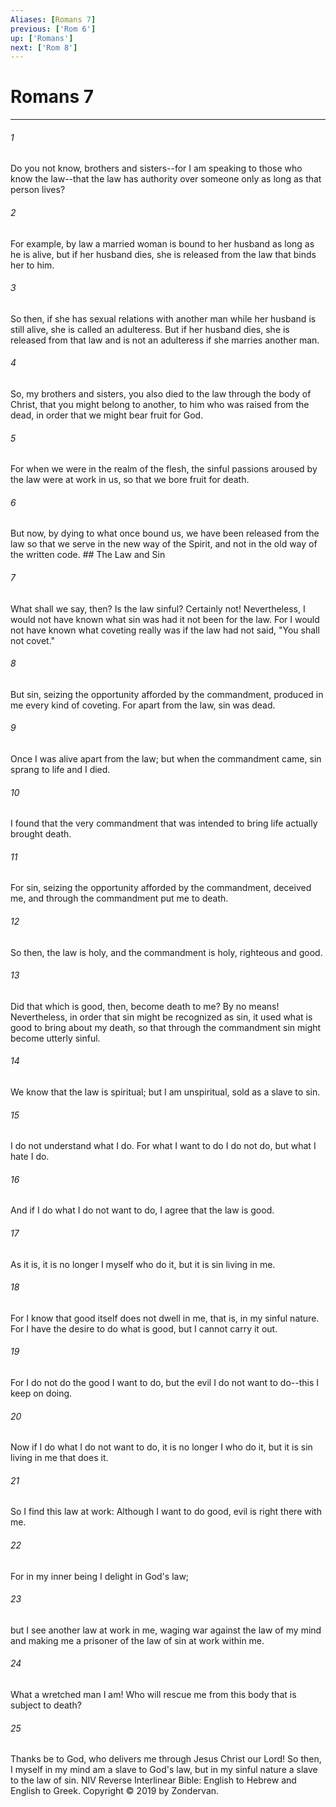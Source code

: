 ```yaml
---
Aliases: [Romans 7]
previous: ['Rom 6']
up: ['Romans']
next: ['Rom 8']
---
```

# Romans 7

***


###### 1 
Do you not know, brothers and sisters--for I am speaking to those who know the law--that the law has authority over someone only as long as that person lives? 

###### 2 
For example, by law a married woman is bound to her husband as long as he is alive, but if her husband dies, she is released from the law that binds her to him. 

###### 3 
So then, if she has sexual relations with another man while her husband is still alive, she is called an adulteress. But if her husband dies, she is released from that law and is not an adulteress if she marries another man. 

###### 4 
So, my brothers and sisters, you also died to the law through the body of Christ, that you might belong to another, to him who was raised from the dead, in order that we might bear fruit for God. 

###### 5 
For when we were in the realm of the flesh, the sinful passions aroused by the law were at work in us, so that we bore fruit for death. 

###### 6 
But now, by dying to what once bound us, we have been released from the law so that we serve in the new way of the Spirit, and not in the old way of the written code. ## The Law and Sin 

###### 7 
What shall we say, then? Is the law sinful? Certainly not! Nevertheless, I would not have known what sin was had it not been for the law. For I would not have known what coveting really was if the law had not said, "You shall not covet." 

###### 8 
But sin, seizing the opportunity afforded by the commandment, produced in me every kind of coveting. For apart from the law, sin was dead. 

###### 9 
Once I was alive apart from the law; but when the commandment came, sin sprang to life and I died. 

###### 10 
I found that the very commandment that was intended to bring life actually brought death. 

###### 11 
For sin, seizing the opportunity afforded by the commandment, deceived me, and through the commandment put me to death. 

###### 12 
So then, the law is holy, and the commandment is holy, righteous and good. 

###### 13 
Did that which is good, then, become death to me? By no means! Nevertheless, in order that sin might be recognized as sin, it used what is good to bring about my death, so that through the commandment sin might become utterly sinful. 

###### 14 
We know that the law is spiritual; but I am unspiritual, sold as a slave to sin. 

###### 15 
I do not understand what I do. For what I want to do I do not do, but what I hate I do. 

###### 16 
And if I do what I do not want to do, I agree that the law is good. 

###### 17 
As it is, it is no longer I myself who do it, but it is sin living in me. 

###### 18 
For I know that good itself does not dwell in me, that is, in my sinful nature. For I have the desire to do what is good, but I cannot carry it out. 

###### 19 
For I do not do the good I want to do, but the evil I do not want to do--this I keep on doing. 

###### 20 
Now if I do what I do not want to do, it is no longer I who do it, but it is sin living in me that does it. 

###### 21 
So I find this law at work: Although I want to do good, evil is right there with me. 

###### 22 
For in my inner being I delight in God's law; 

###### 23 
but I see another law at work in me, waging war against the law of my mind and making me a prisoner of the law of sin at work within me. 

###### 24 
What a wretched man I am! Who will rescue me from this body that is subject to death? 

###### 25 
Thanks be to God, who delivers me through Jesus Christ our Lord! So then, I myself in my mind am a slave to God's law, but in my sinful nature a slave to the law of sin. NIV Reverse Interlinear Bible: English to Hebrew and English to Greek. Copyright © 2019 by Zondervan.
